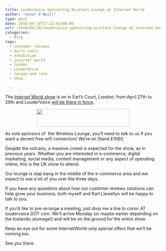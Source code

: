 ```yaml
---
title: LouderVoice Sponsoring Wireless Lounge at Internet World
author: "Conor O'Neill"
type: post
date: 2010-04-19T17:22:01+00:00
url: /2010/04/19/loudervoice-sponsoring-wireless-lounge-at-internet-world/
categories:
  - Blog
tags:
  - customer reviews
  - earls court
  - exhibition
  - internet world
  - london
  - LouderVoice
  - review and rate
  - show

---
```

The [Internet World show][1] is on in Earl&#8217;s Court, London, from April 27th to 29th and LouderVoice [will be there in force][2].

<p style="text-align: center;">
  <a href="http://www.loudervoice.com/wp-content/uploads/2010/04/19/loudervoice-sponsoring-wireless-lounge-at-internet-world/web_eader_aw.jpg"><img class="size-medium wp-image-1431  aligncenter" title="web_eader_aw" src="http://www.loudervoice.com/wp-content/uploads/2010/04/19/loudervoice-sponsoring-wireless-lounge-at-internet-world/web_eader_aw-300x57.jpg" alt="" width="300" height="57" srcset="http://127.0.0.1.nip.io/wp-content/uploads/2010/04/19/loudervoice-sponsoring-wireless-lounge-at-internet-world/web_eader_aw-300x57.jpg 300w, http://127.0.0.1.nip.io/wp-content/uploads/2010/04/19/loudervoice-sponsoring-wireless-lounge-at-internet-world/web_eader_aw.jpg 990w" sizes="(max-width: 300px) 100vw, 300px" /></a>
</p>

As sole sponsors of  the Wireless Lounge, you&#8217;ll need to talk to us if you want a decent free wifi connection! We&#8217;re on Stand E1060.

Despite the volcano, a massive crowd is expected for the show, as in previous years. Whether you are interested in e-commerce, digital marketing, social media, content management or any aspect of operating online, this is the UK show to attend.

Our lounge is slap bang in the middle of the e-commerce area and we expect to see a lot of you over the three days.

If you have any questions about how our customer reviews solutions can help grow your business, both myself and Karl Llewellyn will be happy to talk to you.

If you&#8217;d like to pre-arrange a meeting, just drop me a line to conor AT loudervoice DOT com. We&#8217;ll arrive Monday (or maybe earlier depending on the Icelandic plumage!) and will be on the ground for the entire show.

Keep an eye out for some InternetWorld-only special offers that we&#8217;ll be running too.

See you there.

 [1]: http://www.internetworld.co.uk
 [2]: http://www.internetworld.co.uk/page.cfm/Action=Exhib/ExhibID=230